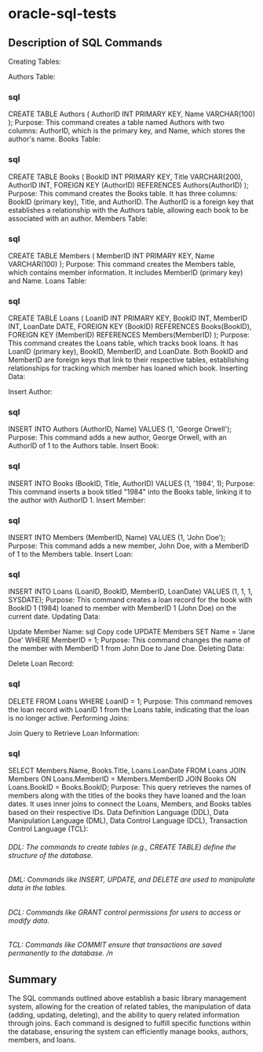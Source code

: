 # oracle-sql-tests
## Description of SQL Commands
Creating Tables:

Authors Table:

### sql

CREATE TABLE Authors (
    AuthorID INT PRIMARY KEY,
    Name VARCHAR(100)
);
Purpose: This command creates a table named Authors with two columns: AuthorID, which is the primary key, and Name, which stores the author's name.
Books Table:

### sql

CREATE TABLE Books (
    BookID INT PRIMARY KEY,
    Title VARCHAR(200),
    AuthorID INT,
    FOREIGN KEY (AuthorID) REFERENCES Authors(AuthorID)
);
Purpose: This command creates the Books table. It has three columns: BookID (primary key), Title, and AuthorID. The AuthorID is a foreign key that establishes a relationship with the Authors table, allowing each book to be associated with an author.
Members Table:

### sql

CREATE TABLE Members (
    MemberID INT PRIMARY KEY,
    Name VARCHAR(100)
);
Purpose: This command creates the Members table, which contains member information. It includes MemberID (primary key) and Name.
Loans Table:

### sql

CREATE TABLE Loans (
    LoanID INT PRIMARY KEY,
    BookID INT,
    MemberID INT,
    LoanDate DATE,
    FOREIGN KEY (BookID) REFERENCES Books(BookID),
    FOREIGN KEY (MemberID) REFERENCES Members(MemberID)
);
Purpose: This command creates the Loans table, which tracks book loans. It has LoanID (primary key), BookID, MemberID, and LoanDate. Both BookID and MemberID are foreign keys that link to their respective tables, establishing relationships for tracking which member has loaned which book.
Inserting Data:

Insert Author:

### sql

INSERT INTO Authors (AuthorID, Name) VALUES (1, 'George Orwell');
Purpose: This command adds a new author, George Orwell, with an AuthorID of 1 to the Authors table.
Insert Book:

### sql

INSERT INTO Books (BookID, Title, AuthorID) VALUES (1, '1984', 1);
Purpose: This command inserts a book titled "1984" into the Books table, linking it to the author with AuthorID 1.
Insert Member:

### sql

INSERT INTO Members (MemberID, Name) VALUES (1, 'John Doe');
Purpose: This command adds a new member, John Doe, with a MemberID of 1 to the Members table.
Insert Loan:

### sql

INSERT INTO Loans (LoanID, BookID, MemberID, LoanDate) VALUES (1, 1, 1, SYSDATE);
Purpose: This command creates a loan record for the book with BookID 1 (1984) loaned to member with MemberID 1 (John Doe) on the current date.
Updating Data:

Update Member Name:
sql
Copy code
UPDATE Members SET Name = 'Jane Doe' WHERE MemberID = 1;
Purpose: This command changes the name of the member with MemberID 1 from John Doe to Jane Doe.
Deleting Data:

Delete Loan Record:

### sql

DELETE FROM Loans WHERE LoanID = 1;
Purpose: This command removes the loan record with LoanID 1 from the Loans table, indicating that the loan is no longer active.
Performing Joins:

Join Query to Retrieve Loan Information:
### sql

SELECT Members.Name, Books.Title, Loans.LoanDate
FROM Loans
JOIN Members ON Loans.MemberID = Members.MemberID
JOIN Books ON Loans.BookID = Books.BookID;
Purpose: This query retrieves the names of members along with the titles of the books they have loaned and the loan dates. It uses inner joins to connect the Loans, Members, and Books tables based on their respective IDs.
Data Definition Language (DDL), Data Manipulation Language (DML), Data Control Language (DCL), Transaction Control Language (TCL):

###### DDL: The commands to create tables (e.g., CREATE TABLE) define the structure of the database.
###### DML: Commands like INSERT, UPDATE, and DELETE are used to manipulate data in the tables.
###### DCL: Commands like GRANT control permissions for users to access or modify data.
###### TCL: Commands like COMMIT ensure that transactions are saved permanently to the database. /n

## Summary

The SQL commands outlined above establish a basic library management system, allowing for the creation of related tables, the manipulation of data (adding, updating, deleting), and the ability to query related information through joins. Each command is designed to fulfill specific functions within the database, ensuring the system can efficiently manage books, authors, members, and loans.



